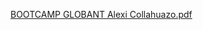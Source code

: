 [BOOTCAMP GLOBANT Alexi Collahuazo.pdf](https://github.com/user-attachments/files/16843250/BOOTCAMP.GLOBANT.Alexi.Collahuazo.pdf)
